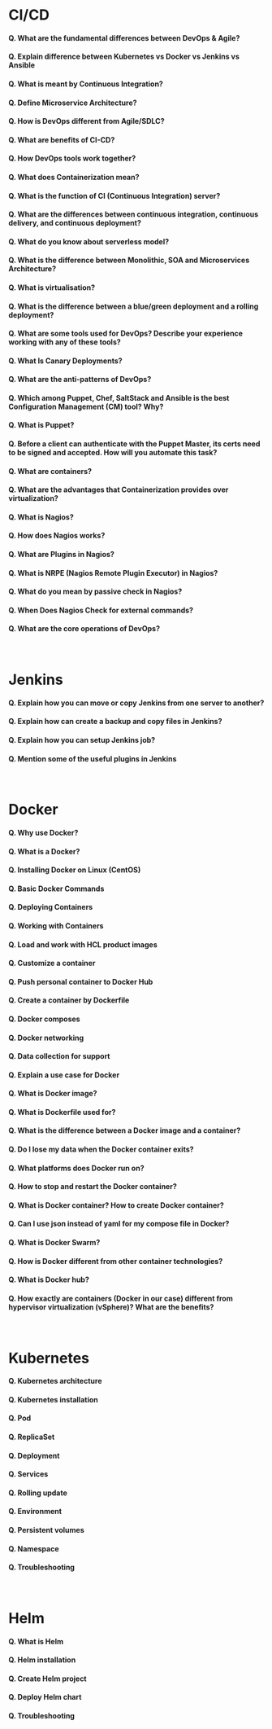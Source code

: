 # CI/CD

#### Q. What are the fundamental differences between DevOps & Agile?
#### Q. Explain difference between Kubernetes vs Docker vs Jenkins vs Ansible
#### Q. What is meant by Continuous Integration?
#### Q. Define Microservice Architecture?
#### Q. How is DevOps different from Agile/SDLC?
#### Q. What are benefits of CI-CD?
#### Q. How DevOps tools work together?
#### Q. What does Containerization mean?
#### Q. What is the function of CI (Continuous Integration) server?
#### Q. What are the differences between continuous integration, continuous delivery, and continuous deployment?
#### Q. What do you know about serverless model?
#### Q. What is the difference between Monolithic, SOA and Microservices Architecture?
#### Q. What is virtualisation?
#### Q. What is the difference between a blue/green deployment and a rolling deployment?
#### Q. What are some tools used for DevOps? Describe your experience working with any of these tools?
#### Q. What Is Canary Deployments?
#### Q. What are the anti-patterns of DevOps?
#### Q. Which among Puppet, Chef, SaltStack and Ansible is the best Configuration Management (CM) tool? Why?
#### Q. What is Puppet?
#### Q. Before a client can authenticate with the Puppet Master, its certs need to be signed and accepted. How will you automate this task?
#### Q. What are containers?
#### Q. What are the advantages that Containerization provides over virtualization?
#### Q. What is Nagios?
#### Q. How does Nagios works?
#### Q. What are Plugins in Nagios?
#### Q. What is NRPE (Nagios Remote Plugin Executor) in Nagios?
#### Q. What do you mean by passive check in Nagios?
#### Q. When Does Nagios Check for external commands?
#### Q. What are the core operations of DevOps?

<br/>

# Jenkins

#### Q. Explain how you can move or copy Jenkins from one server to another?
#### Q. Explain how can create a backup and copy files in Jenkins?
#### Q. Explain how you can setup Jenkins job?
#### Q. Mention some of the useful plugins in Jenkins

<br/>

# Docker

#### Q. Why use Docker?
#### Q. What is a Docker?
#### Q. Installing Docker on Linux (CentOS)
#### Q. Basic Docker Commands
#### Q. Deploying Containers
#### Q. Working with Containers
#### Q. Load and work with HCL product images
#### Q. Customize a container
#### Q. Push personal container to Docker Hub
#### Q. Create a container by Dockerfile
#### Q. Docker composes
#### Q. Docker networking
#### Q. Data collection for support
#### Q. Explain a use case for Docker
#### Q. What is Docker image?
#### Q. What is Dockerfile used for?
#### Q. What is the difference between a Docker image and a container?
#### Q. Do I lose my data when the Docker container exits?
#### Q. What platforms does Docker run on?
#### Q. How to stop and restart the Docker container?
#### Q. What is Docker container? How to create Docker container?
#### Q. Can I use json instead of yaml for my compose file in Docker?
#### Q. What is Docker Swarm?
#### Q. How is Docker different from other container technologies?
#### Q. What is Docker hub?
#### Q. How exactly are containers (Docker in our case) different from hypervisor virtualization (vSphere)? What are the benefits?


<br/>

# Kubernetes

#### Q. Kubernetes architecture
#### Q. Kubernetes installation
#### Q. Pod
#### Q. ReplicaSet
#### Q. Deployment
#### Q. Services
#### Q. Rolling update
#### Q. Environment
#### Q. Persistent volumes
#### Q. Namespace
#### Q. Troubleshooting

<br/>

# Helm

#### Q. What is Helm
#### Q. Helm installation
#### Q. Create Helm project
#### Q. Deploy Helm chart
#### Q. Troubleshooting
